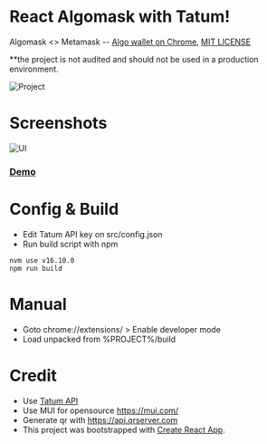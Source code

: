 # React Algomask with Tatum!

Algomask <> Metamask -- [Algo wallet on Chrome](https://gitcoin.co/issue/algorandfoundation/grow-algorand/122/100027180), [MIT LICENSE](https://github.com/ubinix-warun/react-algomask/blob/master/LICENSE)

**the project is not audited and should not be used in a production environment.
 
![Project](https://raw.githubusercontent.com/ubinix-warun/react-algomask/main/doc/images/landing_ext.png)

# Screenshots

![UI](https://raw.githubusercontent.com/ubinix-warun/react-algomask/main/doc/images/flow_ui.png)

### [Demo](https://www.youtube.com/watch?v=urilzrmp5b0)

# Config & Build

* Edit Tatum API key on src/config.json
* Run build script with npm

```
nvm use v16.10.0
npm run build
```

# Manual 

* Goto chrome://extensions/ > Enable developer mode
* Load unpacked from %PROJECT%/build

# Credit

* Use [Tatum API](https://tatum.io/apidoc.php#tag/Blockchain-Algorand-(ALGO))
* Use MUI for opensource https://mui.com/
* Generate qr with https://api.qrserver.com 
* This project was bootstrapped with [Create React App](https://github.com/facebook/create-react-app).
